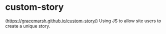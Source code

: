 # custom-story

(https://gracemarsh.github.io/custom-story/)
 Using JS to allow site users to create a unique story.
